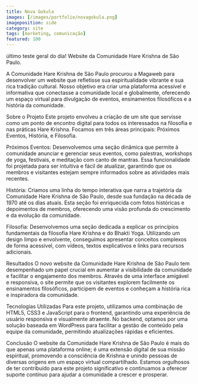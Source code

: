 ```yaml
---
title: Nova Gokula
images: [/images/portfolio/novagokula.png]
imageposition: side
category: site
tags: [marketing, comunicação]
featured: 100
---
```

último teste geral do dia! Website da Comunidade Hare Krishna de São Paulo.

A Comunidade Hare Krishna de São Paulo procurou a Magaweb para desenvolver um website que refletisse sua espiritualidade vibrante e sua rica tradição cultural. Nosso objetivo era criar uma plataforma acessível e informativa que conectasse a comunidade local e globalmente, oferecendo um espaço virtual para divulgação de eventos, ensinamentos filosóficos e a história da comunidade.

Sobre o Projeto
Este projeto envolveu a criação de um site que servisse como um ponto de encontro digital para todos os interessados na filosofia e nas práticas Hare Krishna. Focamos em três áreas principais: Próximos Eventos, História, e Filosofia.

Próximos Eventos: Desenvolvemos uma seção dinâmica que permite à comunidade anunciar e gerenciar seus eventos, como palestras, workshops de yoga, festivais, e meditação com canto de mantras. Essa funcionalidade foi projetada para ser intuitiva e fácil de atualizar, garantindo que os membros e visitantes estejam sempre informados sobre as atividades mais recentes.

História: Criamos uma linha do tempo interativa que narra a trajetória da Comunidade Hare Krishna de São Paulo, desde sua fundação na década de 1970 até os dias atuais. Esta seção foi enriquecida com fotos históricas e depoimentos de membros, oferecendo uma visão profunda do crescimento e da evolução da comunidade.

Filosofia: Desenvolvemos uma seção dedicada a explicar os princípios fundamentais da filosofia Hare Krishna e do Bhakti Yoga. Utilizando um design limpo e envolvente, conseguimos apresentar conceitos complexos de forma acessível, com vídeos, textos explicativos e links para recursos adicionais.

Resultados
O novo website da Comunidade Hare Krishna de São Paulo tem desempenhado um papel crucial em aumentar a visibilidade da comunidade e facilitar o engajamento dos membros. Através de uma interface amigável e responsiva, o site permite que os visitantes explorem facilmente os ensinamentos filosóficos, participem de eventos e conheçam a história rica e inspiradora da comunidade.

Tecnologias Utilizadas
Para este projeto, utilizamos uma combinação de HTML5, CSS3 e JavaScript para o frontend, garantindo uma experiência de usuário responsiva e visualmente atraente. No backend, optamos por uma solução baseada em WordPress para facilitar a gestão de conteúdo pela equipe da comunidade, permitindo atualizações rápidas e eficientes.

Conclusão
O website da Comunidade Hare Krishna de São Paulo é mais do que apenas uma plataforma online; é uma extensão digital de sua missão espiritual, promovendo a consciência de Krishna e unindo pessoas de diversas origens em um espaço virtual compartilhado. Estamos orgulhosos de ter contribuído para este projeto significativo e continuamos a oferecer suporte contínuo para ajudar a comunidade a crescer e prosperar.